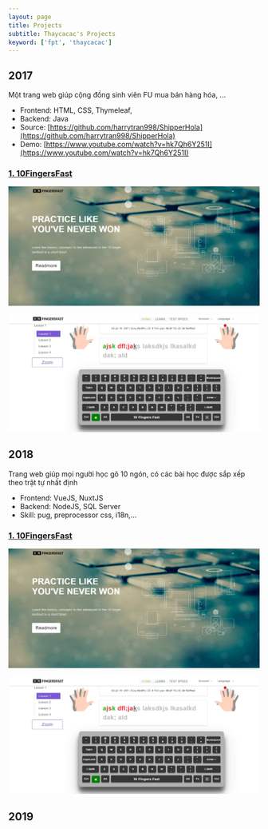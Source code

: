 ```yaml
---
layout: page
title: Projects
subtitle: Thaycacac's Projects
keyword: ['fpt', 'thaycacac']
---
```


## 2017

Một trang web giúp cộng đồng sinh viên FU mua bán hàng hóa, ...

- Frontend: HTML, CSS, Thymeleaf,
- Backend: Java
- Source: [https://github.com/harrytran998/ShipperHola](https://github.com/harrytran998/ShipperHola)
- Demo: [https://www.youtube.com/watch?v=hk7Qh6Y251I](https://www.youtube.com/watch?v=hk7Qh6Y251I)

### [1. 10FingersFast](https://fingersfast.herokuapp.com/)

![10 Fingers Fast](/assets/img/projects/0.JPG)

![10 Fingers Fast](/assets/img/projects/1.JPG)

## 2018

Trang web giúp mọi người học gõ 10 ngón, có các bài học được sắp xếp theo trật tự nhất định

- Frontend: VueJS, NuxtJS
- Backend: NodeJS, SQL Server
- Skill: pug, preprocessor css, i18n,...

### [1. 10FingersFast](https://fingersfast.herokuapp.com/)

![10 Fingers Fast](/assets/img/projects/0.JPG)

![10 Fingers Fast](/assets/img/projects/1.JPG)

## 2019
